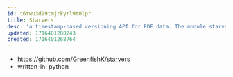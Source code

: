 ```yaml
---
id: t6twu3d99tmjrkyrl9t0lpr
title: Starvers
desc: 'a timestamp-based versioning API for RDF data. The module starvers leverages sparql-star and rdf-star to automatically assign timestamps on every update statement or SPARQL query via the nested triples paradigm. '
updated: 1716401288243
created: 1716401268764
---
```


- https://github.com/GreenfishK/starvers
- written-in: python